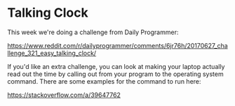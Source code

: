 # Talking Clock #

This week we're doing a challenge from Daily Programmer:

https://www.reddit.com/r/dailyprogrammer/comments/6jr76h/20170627_challenge_321_easy_talking_clock/

If you'd like an extra challenge, you can look at making your laptop actually read out the time by calling out from your
program to the operating system command. There are some examples for the command to run here:

https://stackoverflow.com/a/39647762

